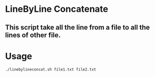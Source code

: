 # LineByLine Concatenate
  ## This script take all the line from a file to all the lines of other file.
  
# Usage
    ./linebylineconcat.sh file1.txt file2.txt
